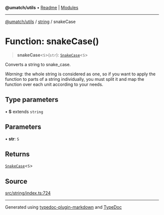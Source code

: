 **@umatch/utils** • [Readme](../../index.md) \| [Modules](../../modules.md)

***

[@umatch/utils](../../modules.md) / [string](../index.md) / snakeCase

# Function: snakeCase()

> **snakeCase**\<`S`\>(`str`): [`SnakeCase`](../type-aliases/SnakeCase.md)\<`S`\>

Converts a string to snake_case.

*Warning*: the whole string is considered as one, so if you want to
apply the function to parts of a string individually, you must
split it and map the function over each unit according to your needs.

## Type parameters

• **S** extends `string`

## Parameters

• **str**: `S`

## Returns

[`SnakeCase`](../type-aliases/SnakeCase.md)\<`S`\>

## Source

[src/string/index.ts:724](https://github.com/umatch-oficial/utils/blob/6b2757d/src/string/index.ts#L724)

***

Generated using [typedoc-plugin-markdown](https://www.npmjs.com/package/typedoc-plugin-markdown) and [TypeDoc](https://typedoc.org/)

